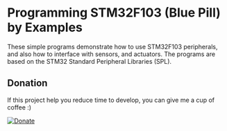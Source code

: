 # Programming STM32F103 (Blue Pill) by Examples

These simple programs demonstrate how to use STM32F103 peripherals, and also how to interface with sensors, and actuators. The programs are based on the STM32 Standard Peripheral Libraries (SPL).

## Donation
If this project help you reduce time to develop, you can give me a cup of coffee :)

[![Donate](https://img.shields.io/badge/Donate-PayPal-green.svg)](https://paypal.me/erwin168?locale.x=en_US)
